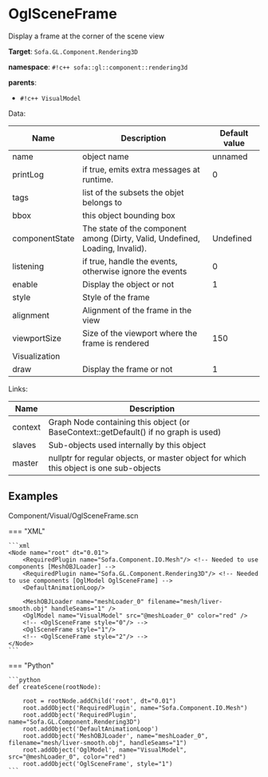 # OglSceneFrame

Display a frame at the corner of the scene view


__Target__: `Sofa.GL.Component.Rendering3D`

__namespace__: `#!c++ sofa::gl::component::rendering3d`

__parents__: 

- `#!c++ VisualModel`

Data: 

<table>
<thead>
    <tr>
        <th>Name</th>
        <th>Description</th>
        <th>Default value</th>
    </tr>
</thead>
<tbody>
	<tr>
		<td>name</td>
		<td>
object name
</td>
		<td>unnamed</td>
	</tr>
	<tr>
		<td>printLog</td>
		<td>
if true, emits extra messages at runtime.
</td>
		<td>0</td>
	</tr>
	<tr>
		<td>tags</td>
		<td>
list of the subsets the objet belongs to
</td>
		<td></td>
	</tr>
	<tr>
		<td>bbox</td>
		<td>
this object bounding box
</td>
		<td></td>
	</tr>
	<tr>
		<td>componentState</td>
		<td>
The state of the component among (Dirty, Valid, Undefined, Loading, Invalid).
</td>
		<td>Undefined</td>
	</tr>
	<tr>
		<td>listening</td>
		<td>
if true, handle the events, otherwise ignore the events
</td>
		<td>0</td>
	</tr>
	<tr>
		<td>enable</td>
		<td>
Display the object or not
</td>
		<td>1</td>
	</tr>
	<tr>
		<td>style</td>
		<td>
Style of the frame
</td>
		<td></td>
	</tr>
	<tr>
		<td>alignment</td>
		<td>
Alignment of the frame in the view
</td>
		<td></td>
	</tr>
	<tr>
		<td>viewportSize</td>
		<td>
Size of the viewport where the frame is rendered
</td>
		<td>150</td>
	</tr>
	<tr>
		<td colspan="3">Visualization</td>
	</tr>
	<tr>
		<td>draw</td>
		<td>
Display the frame or not
</td>
		<td>1</td>
	</tr>

</tbody>
</table>

Links: 

| Name | Description |
| ---- | ----------- |
|context|Graph Node containing this object (or BaseContext::getDefault() if no graph is used)|
|slaves|Sub-objects used internally by this object|
|master|nullptr for regular objects, or master object for which this object is one sub-objects|



## Examples

Component/Visual/OglSceneFrame.scn

=== "XML"

    ```xml
    <Node name="root" dt="0.01">
        <RequiredPlugin name="Sofa.Component.IO.Mesh"/> <!-- Needed to use components [MeshOBJLoader] -->
        <RequiredPlugin name="Sofa.GL.Component.Rendering3D"/> <!-- Needed to use components [OglModel OglSceneFrame] -->
        <DefaultAnimationLoop/>
        
        <MeshOBJLoader name="meshLoader_0" filename="mesh/liver-smooth.obj" handleSeams="1" />
        <OglModel name="VisualModel" src="@meshLoader_0" color="red" />
        <!-- <OglSceneFrame style="0"/> -->
        <OglSceneFrame style="1"/>
        <!-- <OglSceneFrame style="2"/> -->
    </Node>
    ```

=== "Python"

    ```python
    def createScene(rootNode):

        root = rootNode.addChild('root', dt="0.01")
        root.addObject('RequiredPlugin', name="Sofa.Component.IO.Mesh")
        root.addObject('RequiredPlugin', name="Sofa.GL.Component.Rendering3D")
        root.addObject('DefaultAnimationLoop')
        root.addObject('MeshOBJLoader', name="meshLoader_0", filename="mesh/liver-smooth.obj", handleSeams="1")
        root.addObject('OglModel', name="VisualModel", src="@meshLoader_0", color="red")
        root.addObject('OglSceneFrame', style="1")
    ```

